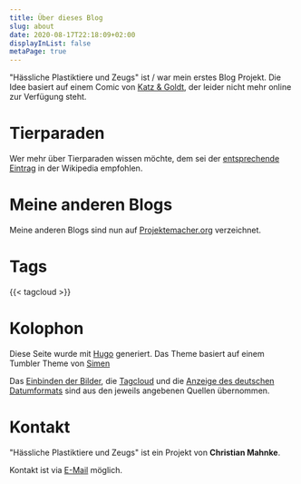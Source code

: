 ```yaml
---
title: Über dieses Blog
slug: about
date: 2020-08-17T22:18:09+02:00
displayInList: false
metaPage: true
---
```


"Hässliche Plastiktiere und Zeugs" ist / war mein erstes Blog Projekt.
Die Idee basiert auf einem Comic von [Katz & Goldt](https://katzundgoldt.de/), der leider nicht mehr online zur Verfügung steht.

# Tierparaden

Wer mehr über Tierparaden wissen möchte, dem sei der [entsprechende Eintrag](https://de.wikipedia.org/wiki/Tierparaden) in der Wikipedia empfohlen.

# Meine anderen Blogs

Meine anderen Blogs sind nun auf [Projektemacher.org](https://projektemacher.org/) verzeichnet.

# Tags

{{< tagcloud >}}

# Kolophon
Diese Seite wurde mit [Hugo](https://gohugo.io/) generiert. Das Theme basiert auf einem Tumbler Theme von <a href="http://dailymeh.tumblr.com/">Simen</a>

Das [Einbinden der Bilder](https://gitlab.com/kaushalmodi/hugo-theme-refined/blob/master/layouts/shortcodes/figure.html), die [Tagcloud](http://www.johann-oberdorfer.eu/blog/2020/02/23/20-02-23_tag_cloud_for_hugo/) und die [Anzeige des deutschen Datumformats](https://pfischbeck.de/en/posts/multilingual-dates-in-hugo/) sind aus den jeweils angebenen Quellen übernommen.

# Kontakt

"Hässliche Plastiktiere und Zeugs" ist ein Projekt von **Christian Mahnke**.

Kontakt ist via [E-Mail](mailto:haesslicheplastiktiereundzeugs@projektemacher.org) möglich.
